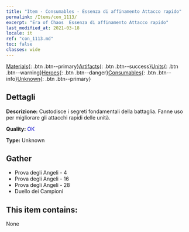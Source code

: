 ```yaml
---
title: "Item - Consumables - Essenza di affinamento Attacco rapido"
permalink: /Items/con_1113/
excerpt: "Era of Chaos  Essenza di affinamento Attacco rapido"
last_modified_at: 2021-03-18
locale: it
ref: "con_1113.md"
toc: false
classes: wide
---
```

 [Materials](/it/Items/){: .btn .btn--primary}[Artifacts](/it/Items/Artifacts/){: .btn .btn--success}[Units](/it/Items/Units/){: .btn .btn--warning}[Heroes](/it/Items/Heroes/){: .btn .btn--danger}[Consumables](/it/Items/Consumables/){: .btn .btn--info}[Unknown](/it/Items/Unknown/){: .btn .btn--primary}

## Dettagli
 **Descrizione:** Custodisce i segreti fondamentali della battaglia. Fanne uso per migliorare gli attacchi rapidi delle unità.

 **Quality:** <span style="color: #0000CD">OK</span>

 **Type:** Unknown

## Gather

*    Prova degli Angeli - 4 
*    Prova degli Angeli - 16 
*    Prova degli Angeli - 28 
*    Duello dei Campioni 

## This item contains:

  None

